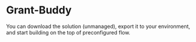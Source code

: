 # Grant-Buddy

You can download the solution (unmanaged), export it to your environment, and start building on the top of preconfigured flow.